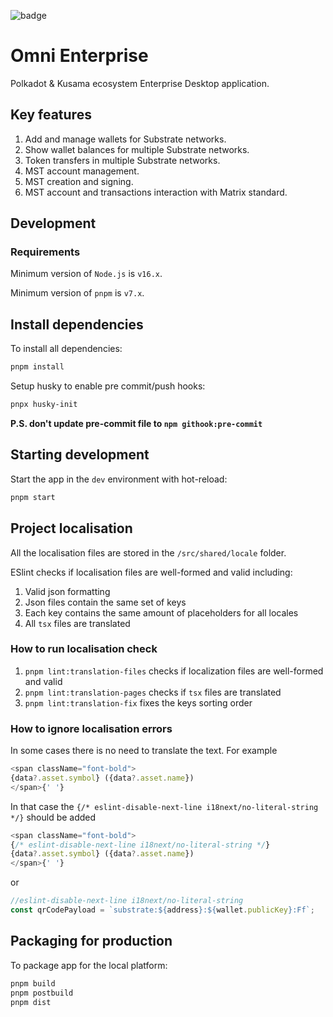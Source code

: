 ![badge](https://img.shields.io/endpoint?url=https://gist.githubusercontent.com/stepanLav/5e90d640f8c212ab7bbac38f72323f80/raw/jest-coverage-main.json)

# Omni Enterprise

Polkadot & Kusama ecosystem Enterprise Desktop application.

## Key features

1. Add and manage wallets for Substrate networks.
2. Show wallet balances for multiple Substrate networks.
3. Token transfers in multiple Substrate networks.
4. MST account management.
5. MST creation and signing.
6. MST account and transactions interaction with Matrix standard.

## Development

### Requirements

Minimum version of `Node.js` is `v16.x`.

Minimum version of `pnpm` is `v7.x`.

## Install dependencies

To install all dependencies:

```bash
pnpm install
```
Setup husky to enable pre commit/push hooks:

```bash
pnpx husky-init
```
**P.S. don't update pre-commit file to `npm githook:pre-commit`**

## Starting development

Start the app in the `dev` environment with hot-reload:

```bash
pnpm start
```

## Project localisation

All the localisation files are stored in the `/src/shared/locale` folder.

ESlint checks if localisation files are well-formed and valid including:
1. Valid json formatting
2. Json files contain the same set of keys
3. Each key contains the same amount of placeholders for all locales
4. All `tsx` files are translated

### How to run localisation check
1. `pnpm lint:translation-files` checks if localization files are well-formed and valid
2. `pnpm lint:translation-pages` checks if `tsx` files are translated
3. `pnpm lint:translation-fix` fixes the keys sorting order

### How to ignore localisation errors
In some cases there is no need to translate the text. For example
```typescript
<span className="font-bold">
{data?.asset.symbol} ({data?.asset.name})
</span>{' '}
```
In that case the `{/* eslint-disable-next-line i18next/no-literal-string */}`
should be added
```typescript
<span className="font-bold">
{/* eslint-disable-next-line i18next/no-literal-string */}
{data?.asset.symbol} ({data?.asset.name})
</span>{' '}
```
or
```typescript
//eslint-disable-next-line i18next/no-literal-string
const qrCodePayload = `substrate:${address}:${wallet.publicKey}:Ff`;
```

## Packaging for production

To package app for the local platform:

```bash
pnpm build
pnpm postbuild
pnpm dist
```
